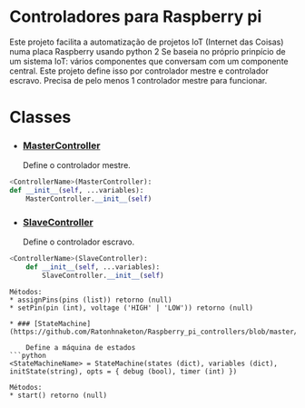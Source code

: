 # Controladores para Raspberry pi 

Este projeto facilita a automatização de projetos IoT (Internet das Coisas) numa placa Raspberry usando python 2
Se baseia no próprio prinpício de um sistema IoT: vários componentes que conversam com um componente central.
Este projeto define isso por controlador mestre e controlador escravo. Precisa de pelo menos 1 controlador mestre para funcionar.

# Classes

* ### [MasterController](https://github.com/Ratonhnaketon/Raspberry_pi_controllers/blob/master/Core/masterController.py)

  Define o controlador mestre.  
```python
<ControllerName>(MasterController):  
def __init__(self, ...variables):  
	MasterController.__init__(self)
```  

* ### [SlaveController](https://github.com/Ratonhnaketon/Raspberry_pi_controllers/blob/master/Core/slaveController.py)

  Define o controlador escravo.  
```python
<ControllerName>(SlaveController):  
	def __init__(self, ...variables):  
		SlaveController.__init__(self)
```
	Métodos:    
	* assignPins(pins (list)) retorno (null)    
   	* setPin(pin (int), voltage ('HIGH' | 'LOW')) retorno (null)
```	  
* ### [StateMachine](https://github.com/Ratonhnaketon/Raspberry_pi_controllers/blob/master/StateMachine/controller.py)

	Define a máquina de estados  
```python
<StateMachineName> = StateMachine(states (dict), variables (dict), initState(string), opts = { debug (bool), timer (int) })
```

	Métodos:  
	* start() retorno (null)  
